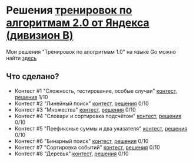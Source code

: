 # Решения [тренировок по алгоритмам 2.0 от Яндекса (дивизион B)](https://yandex.ru/yaintern/algorithm-training)

Мои решения "Тренировок по алогритмам 1.0" на языке Go можно найти [здесь](https://github.com/artacone/yandex_algo_train)

## Что сделано?

- Контест #1 "Сложность, тестирование, особые случаи" [контест](https://contest.yandex.ru/contest/28730/problems/), [решения](1/)
1/10
- Контест #2 "Линейный поиск" [контест](https://contest.yandex.ru/contest/28738/problems/), [решения](2/)
0/10
- Контест #3 "Множества" [контест](https://contest.yandex.ru/contest/28964/problems/), [решения](3/)
0/10
- Контест #4 "Словари и сортировка подсчётом" [контест](https://contest.yandex.ru/contest/28970/problems/), [решения](4/)
0/10
- Контест #5 "Префиксные суммы и два указателя" [контест](), [решения](5/)
0/10
- Контест #6 "Бинарный поиск" [контест](), [решения](5/)
0/10
- Контест #7 "Сортировка событий" [контест](), [решения](5/)
0/10
- Контест #8 "Деревья" [контест](), [решения](5/)
0/10
